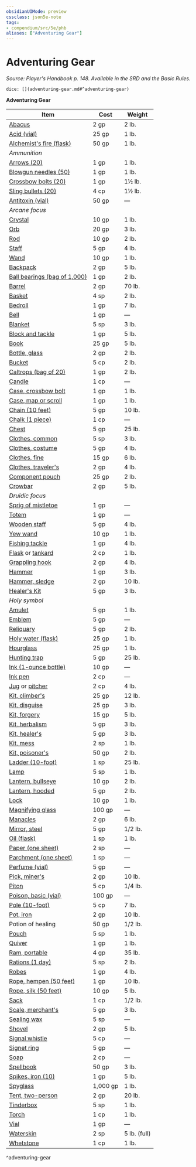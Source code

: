 ```yaml
---
obsidianUIMode: preview
cssclass: json5e-note
tags:
- compendium/src/5e/phb
aliases: ["Adventuring Gear"]
---
```

# Adventuring Gear
*Source: Player's Handbook p. 148. Available in the SRD and the Basic Rules.* 

`dice: [](adventuring-gear.md#^adventuring-gear)`

**Adventuring Gear**

| Item | Cost | Weight |
|------|------|--------|
| [Abacus](/compendium/items/abacus.md) | 2 gp | 2 lb. |
| [Acid (vial)](/compendium/items/acid-vial.md) | 25 gp | 1 lb. |
| [Alchemist's fire (flask)](/compendium/items/alchemists-fire-flask.md) | 50 gp | 1 lb. |
| *Ammunition* |  |  |
| [Arrows (20)](/compendium/items/arrows-20.md) | 1 gp | 1 lb. |
| [Blowgun needles (50)](/compendium/items/blowgun-needles-50.md) | 1 gp | 1 lb. |
| [Crossbow bolts (20)](/compendium/items/crossbow-bolts-20.md) | 1 gp | 1½ lb. |
| [Sling bullets (20)](/compendium/items/sling-bullets-20.md) | 4 cp | 1½ lb. |
| [Antitoxin (vial)](/compendium/items/antitoxin-vial.md) | 50 gp | — |
| *Arcane focus* |  |  |
| [Crystal](/compendium/items/crystal.md) | 10 gp | 1 lb. |
| [Orb](/compendium/items/orb.md) | 20 gp | 3 lb. |
| [Rod](/compendium/items/rod.md) | 10 gp | 2 lb. |
| [Staff](/compendium/items/staff.md) | 5 gp | 4 lb. |
| [Wand](/compendium/items/wand.md) | 10 gp | 1 lb. |
| [Backpack](/compendium/items/backpack.md) | 2 gp | 5 lb. |
| [Ball bearings (bag of 1,000)](/compendium/items/ball-bearings-bag-of-1000.md) | 1 gp | 2 lb. |
| [Barrel](/compendium/items/barrel.md) | 2 gp | 70 lb. |
| [Basket](/compendium/items/basket.md) | 4 sp | 2 lb. |
| [Bedroll](/compendium/items/bedroll.md) | 1 gp | 7 lb. |
| [Bell](/compendium/items/bell.md) | 1 gp | — |
| [Blanket](/compendium/items/blanket.md) | 5 sp | 3 lb. |
| [Block and tackle](/compendium/items/block-and-tackle.md) | 1 gp | 5 lb. |
| [Book](/compendium/items/book.md) | 25 gp | 5 lb. |
| [Bottle, glass](/compendium/items/glass-bottle.md) | 2 gp | 2 lb. |
| [Bucket](/compendium/items/bucket.md) | 5 cp | 2 lb. |
| [Caltrops (bag of 20)](/compendium/items/caltrops-bag-of-20.md) | 1 gp | 2 lb. |
| [Candle](/compendium/items/candle.md) | 1 cp | — |
| [Case, crossbow bolt](/compendium/items/crossbow-bolt-case.md) | 1 gp | 1 lb. |
| [Case, map or scroll](/compendium/items/map-or-scroll-case.md) | 1 gp | 1 lb. |
| [Chain (10 feet)](/compendium/items/chain-10-feet.md) | 5 gp | 10 lb. |
| [Chalk (1 piece)](/compendium/items/chalk-1-piece.md) | 1 cp | — |
| [Chest](/compendium/items/chest.md) | 5 gp | 25 lb. |
| [Clothes, common](/compendium/items/common-clothes.md) | 5 sp | 3 lb. |
| [Clothes, costume](/compendium/items/costume-clothes.md) | 5 gp | 4 lb. |
| [Clothes, fine](/compendium/items/fine-clothes.md) | 15 gp | 6 lb. |
| [Clothes, traveler's](/compendium/items/travelers-clothes.md) | 2 gp | 4 lb. |
| [Component pouch](/compendium/items/component-pouch.md) | 25 gp | 2 lb. |
| [Crowbar](/compendium/items/crowbar.md) | 2 gp | 5 lb. |
| *Druidic focus* |  |  |
| [Sprig of mistletoe](/compendium/items/sprig-of-mistletoe.md) | 1 gp | — |
| [Totem](/compendium/items/totem.md) | 1 gp | — |
| [Wooden staff](/compendium/items/wooden-staff.md) | 5 gp | 4 lb. |
| [Yew wand](/compendium/items/yew-wand.md) | 10 gp | 1 lb. |
| [Fishing tackle](/compendium/items/fishing-tackle.md) | 1 gp | 4 lb. |
| [Flask](/compendium/items/flask.md) or [tankard](/compendium/items/tankard.md) | 2 cp | 1 lb. |
| [Grappling hook](/compendium/items/grappling-hook.md) | 2 gp | 4 lb. |
| [Hammer](/compendium/items/hammer.md) | 1 gp | 3 lb. |
| [Hammer, sledge](/compendium/items/sledgehammer.md) | 2 gp | 10 lb. |
| [Healer's Kit](/compendium/items/healers-kit.md) | 5 gp | 3 lb. |
| *Holy symbol* |  |  |
| [Amulet](/compendium/items/amulet.md) | 5 gp | 1 lb. |
| [Emblem](/compendium/items/emblem.md) | 5 gp | — |
| [Reliquary](/compendium/items/reliquary.md) | 5 gp | 2 lb. |
| [Holy water (flask)](/compendium/items/holy-water-flask.md) | 25 gp | 1 lb. |
| [Hourglass](/compendium/items/hourglass.md) | 25 gp | 1 lb. |
| [Hunting trap](/compendium/items/hunting-trap.md) | 5 gp | 25 lb. |
| [Ink (1-ounce bottle)](/compendium/items/ink-1-ounce-bottle.md) | 10 gp | — |
| [Ink pen](/compendium/items/ink-pen.md) | 2 cp | — |
| [Jug](/compendium/items/jug.md) or [pitcher](/compendium/items/pitcher.md) | 2 cp | 4 lb. |
| [Kit, climber's](/compendium/items/climbers-kit.md) | 25 gp | 12 lb. |
| [Kit, disguise](/compendium/items/disguise-kit.md) | 25 gp | 3 lb. |
| [Kit, forgery](/compendium/items/forgery-kit.md) | 15 gp | 5 lb. |
| [Kit, herbalism](/compendium/items/herbalism-kit.md) | 5 gp | 3 lb. |
| [Kit, healer's](/compendium/items/healers-kit.md) | 5 gp | 3 lb. |
| [Kit, mess](/compendium/items/mess-kit.md) | 2 sp | 1 lb. |
| [Kit, poisoner's](/compendium/items/poisoners-kit.md) | 50 gp | 2 lb. |
| [Ladder (10-foot)](/compendium/items/ladder-10-foot.md) | 1 sp | 25 lb. |
| [Lamp](/compendium/items/lamp.md) | 5 sp | 1 lb. |
| [Lantern, bullseye](/compendium/items/bullseye-lantern.md) | 10 gp | 2 lb. |
| [Lantern, hooded](/compendium/items/hooded-lantern.md) | 5 gp | 2 lb. |
| [Lock](/compendium/items/lock.md) | 10 gp | 1 lb. |
| [Magnifying glass](/compendium/items/magnifying-glass.md) | 100 gp | — |
| [Manacles](/compendium/items/manacles.md) | 2 gp | 6 lb. |
| [Mirror, steel](/compendium/items/steel-mirror.md) | 5 gp | 1/2 lb. |
| [Oil (flask)](/compendium/items/oil-flask.md) | 1 sp | 1 lb. |
| [Paper (one sheet)](/compendium/items/paper-one-sheet.md) | 2 sp | — |
| [Parchment (one sheet)](/compendium/items/parchment-one-sheet.md) | 1 sp | — |
| [Perfume (vial)](/compendium/items/perfume-vial.md) | 5 gp | — |
| [Pick, miner's](/compendium/items/miners-pick.md) | 2 gp | 10 lb. |
| [Piton](/compendium/items/piton.md) | 5 cp | 1/4 lb. |
| [Poison, basic (vial)](/compendium/items/basic-poison-vial.md) | 100 gp | — |
| [Pole (10-foot)](/compendium/items/pole-10-foot.md) | 5 cp | 7 lb. |
| [Pot, iron](/compendium/items/iron-pot.md) | 2 gp | 10 lb. |
| Potion of healing | 50 gp | 1/2 lb. |
| [Pouch](/compendium/items/pouch.md) | 5 sp | 1 lb. |
| [Quiver](/compendium/items/quiver.md) | 1 gp | 1 lb. |
| [Ram, portable](/compendium/items/portable-ram.md) | 4 gp | 35 lb. |
| [Rations (1 day)](/compendium/items/rations-1-day.md) | 5 sp | 2 lb. |
| [Robes](/compendium/items/robes.md) | 1 gp | 4 lb. |
| [Rope, hempen (50 feet)](/compendium/items/hempen-rope-50-feet.md) | 1 gp | 10 lb. |
| [Rope, silk (50 feet)](/compendium/items/silk-rope-50-feet.md) | 10 gp | 5 lb. |
| [Sack](/compendium/items/sack.md) | 1 cp | 1/2 lb. |
| [Scale, merchant's](/compendium/items/merchants-scale.md) | 5 gp | 3 lb. |
| [Sealing wax](/compendium/items/sealing-wax.md) | 5 sp | — |
| [Shovel](/compendium/items/shovel.md) | 2 gp | 5 lb. |
| [Signal whistle](/compendium/items/signal-whistle.md) | 5 cp | — |
| [Signet ring](/compendium/items/signet-ring.md) | 5 gp | — |
| [Soap](/compendium/items/soap.md) | 2 cp | — |
| [Spellbook](/compendium/items/spellbook.md) | 50 gp | 3 lb. |
| [Spikes, iron (10)](/compendium/items/iron-spikes-10.md) | 1 gp | 5 lb. |
| [Spyglass](/compendium/items/spyglass.md) | 1,000 gp | 1 lb. |
| [Tent, two-person](/compendium/items/two-person-tent.md) | 2 gp | 20 lb. |
| [Tinderbox](/compendium/items/tinderbox.md) | 5 sp | 1 lb. |
| [Torch](/compendium/items/torch.md) | 1 cp | 1 lb. |
| [Vial](/compendium/items/vial.md) | 1 gp | — |
| [Waterskin](/compendium/items/waterskin.md) | 2 sp | 5 lb. (full) |
| [Whetstone](/compendium/items/whetstone.md) | 1 cp | 1 lb. |
^adventuring-gear